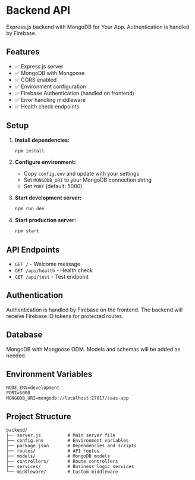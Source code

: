 # Backend API

Express.js backend with MongoDB for Your App. Authentication is handled by Firebase.

## Features

- ✅ Express.js server
- ✅ MongoDB with Mongoose
- ✅ CORS enabled
- ✅ Environment configuration
- ✅ Firebase Authentication (handled on frontend)
- ✅ Error handling middleware
- ✅ Health check endpoints

## Setup

1. **Install dependencies:**
   ```bash
   npm install
   ```

2. **Configure environment:**
   - Copy `config.env` and update with your settings
   - Set `MONGODB_URI` to your MongoDB connection string
   - Set `PORT` (default: 5000)

3. **Start development server:**
   ```bash
   npm run dev
   ```

4. **Start production server:**
   ```bash
   npm start
   ```

## API Endpoints

- `GET /` - Welcome message
- `GET /api/health` - Health check
- `GET /api/test` - Test endpoint

## Authentication

Authentication is handled by Firebase on the frontend. The backend will receive Firebase ID tokens for protected routes.

## Database

MongoDB with Mongoose ODM. Models and schemas will be added as needed.

## Environment Variables

```env
NODE_ENV=development
PORT=5000
MONGODB_URI=mongodb://localhost:27017/saas-app
```

## Project Structure

```
backend/
├── server.js          # Main server file
├── config.env         # Environment variables
├── package.json       # Dependencies and scripts
├── routes/            # API routes
├── models/            # MongoDB models
├── controllers/       # Route controllers
├── services/          # Business logic services
└── middleware/        # Custom middleware
``` 